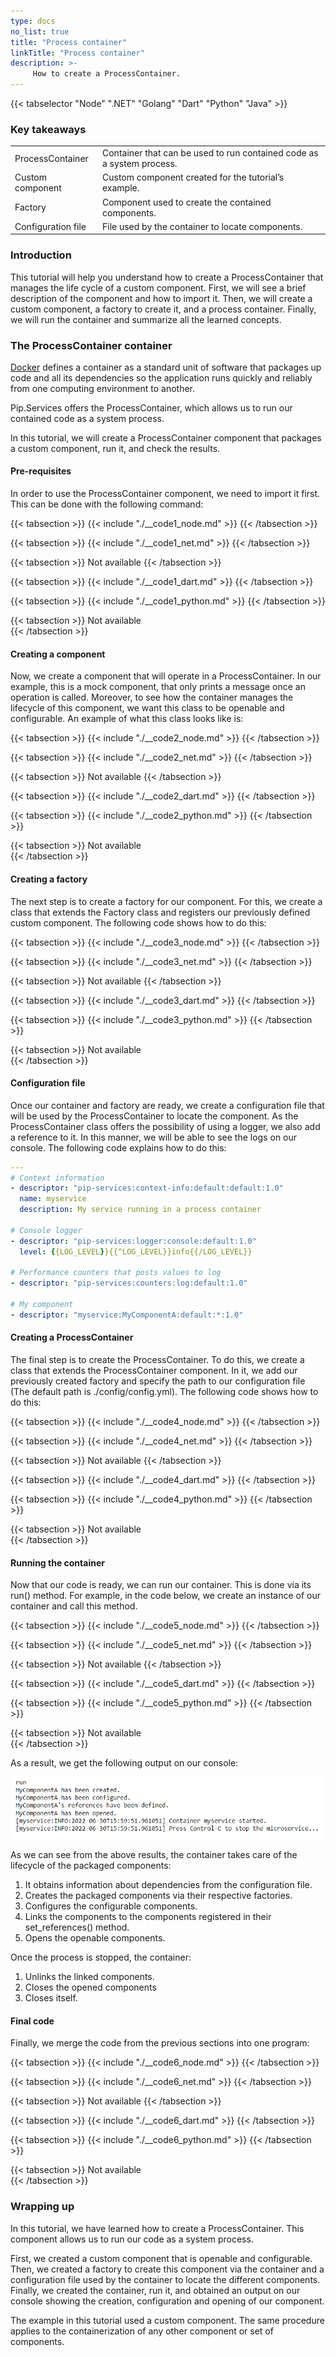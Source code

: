 ```yaml
---
type: docs
no_list: true
title: "Process container"
linkTitle: "Process container"
description: >-
     How to create a ProcessContainer.
---
```


{{< tabselector "Node" ".NET" "Golang" "Dart" "Python" "Java" >}}

### Key takeaways

<table class="full-width-table">
  <tr>
    <td>ProcessContainer</td>
    <td>Container that can be used to run contained code as a system process.</td>
  </tr>
  <tr>
    <td>Custom component</td>
    <td>Custom component created for the tutorial’s example.</td>
  </tr>
  <tr>
    <td>Factory</td>
    <td>Component used to create the contained components.</td>
  </tr>
  <tr>
    <td>Configuration file</td>
    <td>File used by the container to locate components.</td>
  </tr>
</table>

### Introduction

This tutorial will help you understand how to create a ProcessContainer that manages the life cycle of a custom component. First, we will see a brief description of the component and how to import it. Then, we will create a custom component, a factory to create it, and a process container. Finally, we will run the container and summarize all the learned concepts.

### The ProcessContainer container

[Docker](https://www.docker.com/resources/what-container/) defines a container as a standard unit of software that packages up code and all its dependencies so the application runs quickly and reliably from one computing environment to another.

Pip.Services offers the ProcessContainer, which allows us to run our contained code as a system process.

In this tutorial, we will create a ProcessContainer component that packages a custom component, run it, and check the results.

#### Pre-requisites

In order to use the ProcessContainer component, we need to import it first. This can be done with the following command:

{{< tabsection >}}
  {{< include "./__code1_node.md" >}}
{{< /tabsection >}}

{{< tabsection >}}
  {{< include "./__code1_net.md" >}}
{{< /tabsection >}}

{{< tabsection >}}
   Not available
{{< /tabsection >}}

{{< tabsection >}}
  {{< include "./__code1_dart.md" >}}
{{< /tabsection >}}

{{< tabsection >}}
  {{< include "./__code1_python.md" >}}
{{< /tabsection >}}

{{< tabsection >}}
  Not available  
{{< /tabsection >}}

#### Creating a component

Now, we create a component that will operate in a ProcessContainer. In our example, this is a mock component, that only prints a message once an operation is called. Moreover, to see how the container manages the lifecycle of this component, we want this class to be openable and configurable. An example of what this class looks like is:

{{< tabsection >}}
  {{< include "./__code2_node.md" >}}
{{< /tabsection >}}

{{< tabsection >}}
  {{< include "./__code2_net.md" >}}
{{< /tabsection >}}

{{< tabsection >}}
   Not available
{{< /tabsection >}}

{{< tabsection >}}
  {{< include "./__code2_dart.md" >}}
{{< /tabsection >}}

{{< tabsection >}}
  {{< include "./__code2_python.md" >}}
{{< /tabsection >}}

{{< tabsection >}}
  Not available  
{{< /tabsection >}}

#### Creating a factory

The next step is to create a factory for our component. For this, we create a class that extends the Factory class and registers our previously defined custom component. The following code shows how to do this:

{{< tabsection >}}
  {{< include "./__code3_node.md" >}}
{{< /tabsection >}}

{{< tabsection >}}
  {{< include "./__code3_net.md" >}}
{{< /tabsection >}}

{{< tabsection >}}
   Not available
{{< /tabsection >}}

{{< tabsection >}}
  {{< include "./__code3_dart.md" >}}
{{< /tabsection >}}

{{< tabsection >}}
  {{< include "./__code3_python.md" >}}
{{< /tabsection >}}

{{< tabsection >}}
  Not available  
{{< /tabsection >}}

#### Configuration file

Once our container and factory are ready, we create a configuration file that will be used by the ProcessContainer to locate the component. As the ProcessContainer class offers the possibility of using a logger, we also add a reference to it. In this manner, we will be able to see the logs on our console. The following code explains how to do this:

```yml
---
# Context information
- descriptor: "pip-services:context-info:default:default:1.0"
  name: myservice
  description: My service running in a process container

# Console logger
- descriptor: "pip-services:logger:console:default:1.0"
  level: {{LOG_LEVEL}}{{^LOG_LEVEL}}info{{/LOG_LEVEL}}

# Performance counters that posts values to log
- descriptor: "pip-services:counters:log:default:1.0"
  
# My component
- descriptor: "myservice:MyComponentA:default:*:1.0"
```

#### Creating a ProcessContainer

The final step is to create the ProcessContainer. To do this, we create a class that extends the ProcessContainer component. In it, we add our previously created factory and specify the path to our configuration file (The default path is ./config/config.yml). The following code shows how to do this:

{{< tabsection >}}
  {{< include "./__code4_node.md" >}}
{{< /tabsection >}}

{{< tabsection >}}
  {{< include "./__code4_net.md" >}}
{{< /tabsection >}}

{{< tabsection >}}
   Not available
{{< /tabsection >}}

{{< tabsection >}}
  {{< include "./__code4_dart.md" >}}
{{< /tabsection >}}

{{< tabsection >}}
  {{< include "./__code4_python.md" >}}
{{< /tabsection >}}

{{< tabsection >}}
  Not available  
{{< /tabsection >}}

#### Running the container

Now that our code is ready, we can run our container. This is done via its run() method. For example, in the code below, we create an instance of our container and call this method.

{{< tabsection >}}
  {{< include "./__code5_node.md" >}}
{{< /tabsection >}}

{{< tabsection >}}
  {{< include "./__code5_net.md" >}}
{{< /tabsection >}}

{{< tabsection >}}
   Not available
{{< /tabsection >}}

{{< tabsection >}}
  {{< include "./__code5_dart.md" >}}
{{< /tabsection >}}

{{< tabsection >}}
  {{< include "./__code5_python.md" >}}
{{< /tabsection >}}

{{< tabsection >}}
  Not available  
{{< /tabsection >}}

As a result, we get the following output on our console:

![figure 1](./figure1.png)

As we can see from the above results, the container takes care of the lifecycle of the packaged components:

1.	It obtains information about dependencies from the configuration file.
2.	Creates the packaged components via their respective factories.
3.	Configures the configurable components.
4.	Links the components to the components registered in their set_references() method.
5.	Opens the openable components.

Once the process is stopped, the container:

1.	Unlinks the linked components.
2.	Closes the opened components
3.	Closes itself.


#### Final code

Finally, we merge the code from the previous sections into one program:

{{< tabsection >}}
  {{< include "./__code6_node.md" >}}
{{< /tabsection >}}

{{< tabsection >}}
  {{< include "./__code6_net.md" >}}
{{< /tabsection >}}

{{< tabsection >}}
   Not available
{{< /tabsection >}}

{{< tabsection >}}
  {{< include "./__code6_dart.md" >}}
{{< /tabsection >}}

{{< tabsection >}}
  {{< include "./__code6_python.md" >}}
{{< /tabsection >}}

{{< tabsection >}}
  Not available  
{{< /tabsection >}}

### Wrapping up

In this tutorial, we have learned how to create a ProcessContainer. This component allows us to run our code as a system process. 

First, we created a custom component that is openable and configurable. Then, we created a factory to create this component via the container and a configuration file used by the container to locate the different components. Finally, we created the container, run it, and obtained an output on our console showing the creation, configuration and opening of our component.

The example in this tutorial used a custom component. The same procedure applies to the containerization of any other component or set of components.

